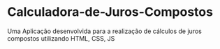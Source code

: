 # Calculadora-de-Juros-Compostos
Uma Aplicação desenvolvida para a realização de cálculos de juros compostos utilizando HTML, CSS, JS
